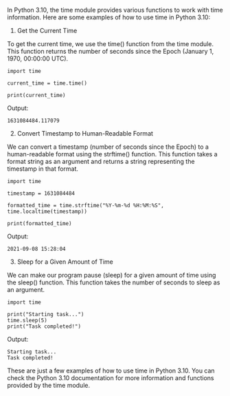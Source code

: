 In Python 3.10, the time module provides various functions to work with time information. Here are some examples of how to use time in Python 3.10:

1. Get the Current Time

To get the current time, we use the time() function from the time module. This function returns the number of seconds since the Epoch (January 1, 1970, 00:00:00 UTC).

```
import time

current_time = time.time()

print(current_time)
```

Output:

```
1631084484.117079
```

2. Convert Timestamp to Human-Readable Format

We can convert a timestamp (number of seconds since the Epoch) to a human-readable format using the strftime() function. This function takes a format string as an argument and returns a string representing the timestamp in that format.

```
import time

timestamp = 1631084484

formatted_time = time.strftime("%Y-%m-%d %H:%M:%S", time.localtime(timestamp))

print(formatted_time)
```

Output:

```
2021-09-08 15:28:04
```

3. Sleep for a Given Amount of Time

We can make our program pause (sleep) for a given amount of time using the sleep() function. This function takes the number of seconds to sleep as an argument.

```
import time

print("Starting task...")
time.sleep(5)
print("Task completed!")
```

Output:

```
Starting task...
Task completed!
```

These are just a few examples of how to use time in Python 3.10. You can check the Python 3.10 documentation for more information and functions provided by the time module.